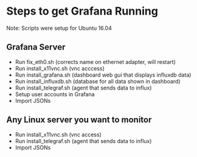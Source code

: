 # Steps to get Grafana Running
Note: Scripts were setup for Ubuntu 16.04

## Grafana Server
* Run fix_eth0.sh (corrects name on ethernet adapter, will restart)
* Run install_x11vnc.sh (vnc acccess)
* Run install_grafana.sh (dashboard web gui that displays influxdb data)
* Run install_influxdb.sh (database for all data shown in dashboard)
* Run install_telegraf.sh (agent that sends data to influx)
* Setup user accounts in Grafana
* Import JSONs

## Any Linux server you want to monitor
* Run install_x11vnc.sh (vnc access)
* Run install_telegraf.sh (agent that sends data to influx)
* Import JSONs
